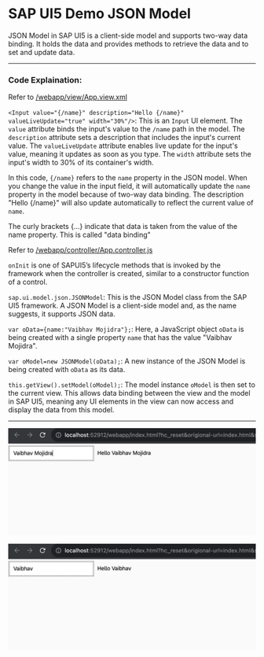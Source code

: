 # SAP UI5 Demo JSON Model

JSON Model in SAP UI5 is a client-side model and supports two-way data binding. It holds the data and provides methods to retrieve the data and to set and update data.

---

### Code Explaination:

Refer to [/webapp/view/App.view.xml](https://github.com/VaibhavMojidra/SAP-UI5---Demo-JSON-Model/blob/master/webapp/view/App.view.xml "App.view.xml")

`<Input value="{/name}" description="Hello {/name}" valueLiveUpdate="true" width="30%"/>`: This is an `Input` UI element. The `value` attribute binds the input's value to the `/name` path in the model. The `description` attribute sets a description that includes the input's current value. The `valueLiveUpdate` attribute enables live update for the input's value, meaning it updates as soon as you type. The `width` attribute sets the input's width to 30% of its container's width.

In this code, `{/name}` refers to the `name` property in the JSON model. When you change the value in the input field, it will automatically update the `name` property in the model because of two-way data binding. The description "Hello {/name}" will also update automatically to reflect the current value of `name`.

The curly brackets {…} indicate that data is taken from the value of the name property. This is called "data binding"



Refer to [/webapp/controller/App.controller.js](https://github.com/VaibhavMojidra/SAP-UI5---Demo-JSON-Model/blob/master/webapp/controller/App.controller.js "App.controller.js")

`onInit` is one of SAPUI5’s lifecycle methods that is invoked by the framework when the controller is created, similar to a constructor function of a control.

`sap.ui.model.json.JSONModel`: This is the JSON Model class from the SAP UI5 framework. A JSON Model is a client-side model and, as the name suggests, it supports JSON data.

`var oData={name:"Vaibhav Mojidra"};`: Here, a JavaScript object `oData` is being created with a single property `name` that has the value "Vaibhav Mojidra".

`var oModel=new JSONModel(oData);`: A new instance of the JSON Model is being created with `oData` as its data.

`this.getView().setModel(oModel);`: The model instance `oModel` is then set to the current view. This allows data binding between the view and the model in SAP UI5, meaning any UI elements in the view can now access and display the data from this model.

---

[![Vaibhav Mojidra - 1.jpeg](https://raw.githubusercontent.com/VaibhavMojidra/SAP-UI5---Demo-JSON-Model/master/screenshots/1.jpeg "Vaibhav Mojidra")](https://vaibhavmojidra.github.io/site/)

[![Vaibhav Mojidra - 2.jpeg](https://raw.githubusercontent.com/VaibhavMojidra/SAP-UI5---Demo-JSON-Model/master/screenshots/2.jpeg "Vaibhav Mojidra")](https://vaibhavmojidra.github.io/site/)